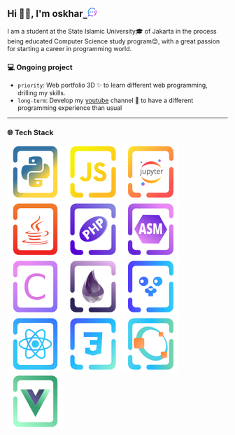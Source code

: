 ## Hi 👋🏼, I'm oskhar<a href="https://api.whatsapp.com/send?phone=6281386380481">&nbsp;&nbsp;<img width="22" src="docs/img/massage.svg"></img></a>

I am a student at the State Islamic University🎓 of Jakarta in the process being educated Computer Science study program😊, with a great passion for starting a career in programming world.

### 💻 Ongoing project

- `priority`: Web portfolio 3D ✨ to learn different web programming, drilling my skills.
- `long-term`: Develop my [youtube](https://www.youtube.com/@grtrick__) channel 🎥 to have a different programming experience than usual

---

### 🌐 Tech Stack

[![PYTHON](./docs/img/Language/candy_img/python.svg)](https://github.com/MuhamadOskhar?tab=repositories&language=python)
[![JAVASCRIPT](./docs/img/Language/candy_img/javascript.svg)](https://github.com/MuhamadOskhar?tab=repositories&language=javascript)
[![JUPYTER](./docs/img/Language/candy_img/jupyter.svg)](https://github.com/MuhamadOskhar?tab=repositories&q=&type=&language=jupyter+notebook&sort=)
[![JAVA](./docs/img/Language/candy_img/java.svg)](https://github.com/MuhamadOskhar?tab=repositories&language=java)
[![PHP](./docs/img/Language/candy_img/php3.svg)](https://github.com/MuhamadOskhar?tab=repositories&language=php)
[![ASSEMBLY](./docs/img/Language/candy_img/assembly.svg)](https://github.com/MuhamadOskhar?tab=repositories&language=assembly)
[![C](./docs/img/Language/candy_img/csrc.svg)](https://github.com/MuhamadOskhar?tab=repositories&language=c)
[![ELIXIR](./docs/img/Language/candy_img/elixir.svg)](https://github.com/MuhamadOskhar?tab=repositories&language=elixir)
[![GO LANG](./docs/img/Language/candy_img/go.svg)](https://github.com/MuhamadOskhar?tab=repositories&language=go)
[![REACT](./docs/img/Language/candy_img/react.svg)](https://github.com/MuhamadOskhar?tab=repositories&language=react)
[![CSS](./docs/img/Language/candy_img/css.svg)](https://github.com/MuhamadOskhar?tab=repositories&language=css)
[![MATLAB](./docs/img/Language/candy_img/octave.svg)](https://github.com/MuhamadOskhar?tab=repositories&language=matlab)
[![VUE](./docs/img/Language/candy_img/vue.svg)](https://github.com/MuhamadOskhar?tab=repositories&language=vue)
